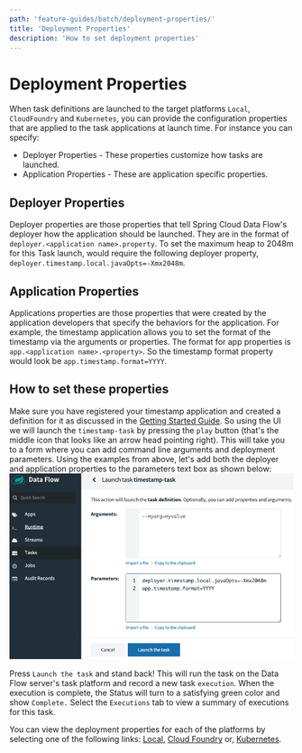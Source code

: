 ```yaml
---
path: 'feature-guides/batch/deployment-properties/'
title: 'Deployment Properties'
description: 'How to set deployment properties'
---
```


# Deployment Properties

When task definitions are launched to the target platforms `Local`, `CloudFoundry` and `Kubernetes`, you can provide the configuration properties that are applied to the task applications at launch time.
For instance you can specify:

- Deployer Properties - These properties customize how tasks are launched.
- Application Properties - These are application specific properties.

## Deployer Properties

Deployer properties are those properties that tell Spring Cloud Data Flow's deployer how the application should be launched.
They are in the format of `deployer.<application name>.property`.
To set the maximum heap to 2048m for this Task launch, would require the following deployer property, `deployer.timestamp.local.javaOpts=-Xmx2048m`.

## Application Properties

Applications properties are those properties that were created by the application developers that specify the behaviors for the application.
For example, the timestamp application allows you to set the format of the timestamp via the arguments or properties.
The format for app properties is `app.<application name>.<property>`.
So the timestamp format property would look be `app.timestamp.format=YYYY`.

## How to set these properties

Make sure you have registered your timestamp application and created a definition for it as discussed in the [Getting Started Guide](%currentPath%/batch-developer-guides/getting-started/).
So using the UI we will launch the `timestamp-task` by pressing the `play` button (that's the middle icon that looks like an arrow head pointing right).
This will take you to a form where you can add command line arguments and deployment parameters.
Using the examples from above, let's add both the deployer and application properties to the parameters text box as shown below:
![set task parameters](images/SCDF-set-task-properties.png)

Press `Launch the task` and stand back!
This will run the task on the Data Flow server's task platform and record a new task `execution`.
When the execution is complete, the Status will turn to a satisfying green color and show `Complete.`
Select the `Executions` tab to view a summary of executions for this task.

<!--TIP-->

You can view the deployment properties for each of the platforms by selecting one of the following links: [Local](https://docs.spring.io/spring-cloud-dataflow/docs/current/reference/htmlsingle/#configuration-local-deployer), [Cloud Foundry](https://docs.spring.io/spring-cloud-dataflow/docs/current/reference/htmlsingle/#configuration-cloudfoundry-deployer) or, [Kubernetes](https://docs.spring.io/spring-cloud-dataflow/docs/current/reference/htmlsingle/#configuration-kubernetes-deployer).

<!--END_TIP-->
